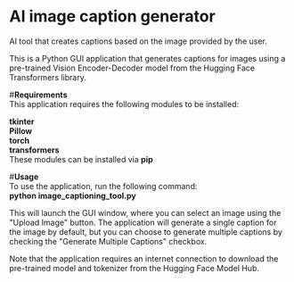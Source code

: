 # AI image caption generator
AI tool that creates captions based on the image provided by the user.

This is a Python GUI application that generates captions for images using a pre-trained Vision Encoder-Decoder model from the Hugging Face Transformers library.

#**Requirements**<br>
This application requires the following modules to be installed:<br>

**tkinter<br>
Pillow<br>
torch<br>
transformers**<br>
These modules can be installed via **pip**

#**Usage**<br>
To use the application, run the following command:<br>
**python image_captioning_tool.py**<br>

This will launch the GUI window, where you can select an image using the "Upload Image" button. The application will generate a single caption for the image by default, but you can choose to generate multiple captions by checking the "Generate Multiple Captions" checkbox.

Note that the application requires an internet connection to download the pre-trained model and tokenizer from the Hugging Face Model Hub.
